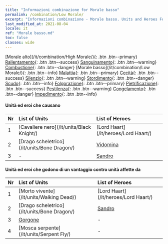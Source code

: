 ```yaml
---
title: "Informazioni combinazione for Morale basso"
permalink: /combination/Low Morale/
excerpt: "Informazioni combinazione - Morale basso. Units and Heroes Formation."
last_modified_at: 2021-08-04
locale: it
ref: "Morale basso.md"
toc: false
classes: wide
---
```


  [Morale alto](/it/combination/High Morale/){: .btn .btn--primary} [Rallentamento](/it/combination/Slow/){: .btn .btn--success} [Sanguinamento](/it/combination/Bleeding/){: .btn .btn--warning} [Combustione](/it/combination/Burning/){: .btn .btn--danger} [Morale basso](/it/combination/Low Morale/){: .btn .btn--info} [Malattia](/it/combination/Disease/){: .btn .btn--primary} [Cecità](/it/combination/Blind/){: .btn .btn--success} [Silenzio](/it/combination/Silence/){: .btn .btn--warning} [Stordimento](/it/combination/Stun/){: .btn .btn--danger} [Scudo](/it/combination/Shield/){: .btn .btn--info} [Folgorazione](/it/combination/Static/){: .btn .btn--primary} [Pietrificazione](/it/combination/Petrify/){: .btn .btn--success} [Pestilenza](/it/combination/Plague/){: .btn .btn--warning} [Congelamento](/it/combination/Freeze/){: .btn .btn--danger} [Impedimento](/it/combination/Deterrence/){: .btn .btn--info} 


#### Unità ed eroi che causano <Morale basso>

  | Nr |  List of Units  | List of Heroes | 
  |:---|:----------------|:---------------| 
  | 1 | [Cavaliere nero](/it/units/Black Knight/) | [Lord Haart](/it/heroes/Lord Haart/) |
  | 2 | [Drago scheletrico](/it/units/Bone Dragon/) | [Vidomina](/it/heroes/Vidomina/) |
  | 3 | - | [Sandro](/it/heroes/Sandro/) |


#### Unità ed eroi che godono di un vantaggio contro unità affette da <Morale basso>

  | Nr |  List of Units  | List of Heroes | 
  |:---|:----------------|:---------------| 
  | 1 | [Morto vivente](/it/units/Walking Dead/) | [Lord Haart](/it/heroes/Lord Haart/) |
  | 2 | [Drago scheletrico](/it/units/Bone Dragon/) | [Sandro](/it/heroes/Sandro/) |
  | 3 | [Gorgone](/it/units/Gorgon/) | - |
  | 4 | [Mosca serpente](/it/units/Serpent Fly/) | - |

